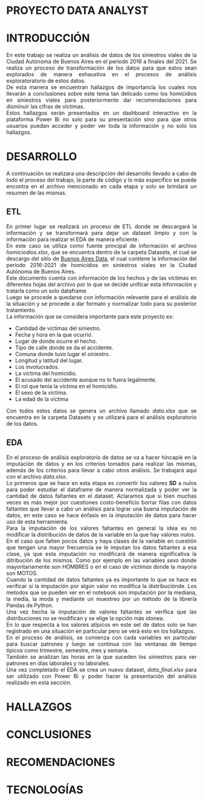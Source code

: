 # PROYECTO DATA ANALYST

# INTRODUCCIÓN

<div align="justify">
En este trabajo se realiza un análisis de datos de los siniestros viales de la Ciudad Autónoma de Buenos Aires en el periodo 2016 a finales del 2021. Se realiza un proceso de transformación de los datos para que estos sean explorados de manera exhaustiva en el procesos de análisis exploratoratorio de estos datos.
</div>
<div align="justify">
De esta manera se encuentran hallazgos de importancia los cuales nos llevarán a conclusiones sobre este tema tan delicado como los homicidios en siniestros viales para posteriormente dar recomendaciones para disminuir las cifras de víctimas.
</div>
<div align="justify">
Estos hallazgos serán presentados en un dashboard interactivo en la plataforma Power Bi no solo para su presentación sino para que otros usuarios puedan acceder y poder ver toda la información y no solo los hallazgos.
</div>

# DESARROLLO

<div align="justify">
A continuación se realizara una descripción del desarrollo llevado a cabo de todo el proceso del trabajo, la parte de código y lo más específico se puede encontra en el archivo mencionado en cada etapa y solo se brindará un resumen de las mismas.
</div>

## ETL

<div align="justify">
En primer lugar se realizará un proceso de ETL donde se descargará la información y se transformará para dejar un dataset limpio y con la información para realizar el EDA de manera eficiente.
</div>
<div align="justify">
En este caso se utiliza como fuente principal de información el archivo <em>homiciodios.xlsx</em>, que se encuentra dentro de la carpeta Datasets, el cual se descargo del sitio de <a href="https://data.buenosaires.gob.ar/dataset/victimas-siniestros-viales">Buenos Aires Data</a>, el cual contiene la información del periodo 2016-2021 de homicidios en siniestros viales en la Ciudad Autónoma de Buenos Aires.
</div>
<div align="justify">
Este documento cuenta con información de los hechos y de las víctimas en diferentes hojas del archivo por lo que se decide unificar esta información y tratarla como un solo dataframe
</div>
<div align="justify">
Luego se procede a quedarse con información relevante para el análisis de la situación y se procede a dar formato y normalizar todo para su posterior tratamiento.
</div>
<div align="justify">
La información que se considera importante para este proyecto es:
<ul>
<li>Cantidad de victimas del siniestro.
<li>Fecha y hora en la que ocurrió.
<li>Lugar de donde ocurre el hecho.
<li>Tipo de calle donde se da el accidente.
<li>Comuna donde tuvo lugar el siniestro.
<li>Longitud y latitud del lugar.
<li>Los involucrados.
<li>La víctima del homicidio.
<li>El acusado del accidente aunque no lo fuera legalmente.
<li>El rol que tenía la víctima en el homicidio.
<li>El sexo de la víctima.
<li>La edad de la víctima
</ul>
</div> 
<div align="justify">
Con todos estos datos se genera un archivo llamado <em>data.xlsx</em> que se encuentra en la carpeta Datasets y se utilizará para el análisis exploratorio de los datos.
</div>

## EDA
<div align="justify">
En el proceso de análisis exploratorio de datos se va a hacer hincapié en la imputación de datos y en los criterios tomados para realizar las mismas, además de los criterios para llevar a cabo otros análisis. Se trabajará aqui con el archivo <em>data.xlsx</em>.
</div>
<div align="justify">
Lo primeros que se hace en esta etapa es convertir los valores <strong>SD</strong> a nulos para poder estudiar el dataframe de manera normalizada y poder ver la cantidad de datos faltantes en el dataset. Aclaramos que si bien muchas veces es más mejor por cuestiones costo-beneficio borrar filas con datos faltantes que llevar a cabo un análisis para lograr una buena imputación de datos, en este caso se hace énfasis en la imputación de datos para hacer uso de esta herramienta.
</div>
<div align="justify">
Para la imputación de los valores faltantes en general la idea es no modificar la distribución de datos de la variable en la que hay valores nulos.
</div>
<div align="justify">
En el caso que falten pocos datos y haya clases de la variable en cuestión que tengan una mayor frecuencia se le imputan los datos faltantes a esa clase, ya que esta imputación no modificará de manera significativa la ditribución de los mismos. Como por ejemplo en las variables <em>sexo</em> donde mayoritariamente son HOMBRES o en el caso de <em>víctimas</em> donde la mayoria son MOTOS.
</div>
<div align="justify">
Cuando la cantidad de datos faltantes ya es importante lo que se hace es verificar si la imputación por algún valor no modifica la distribuciónde. Los metodos que se pueden ver en el notebook son imputación por la mediana, la media, la moda y mediante un muestreo por un método de la librería Pandas de Python.
</div>
<div align="justify">
Una vez hecha la imputación de valores faltantes se verifica que las distribuciones no se modifican y se elige la opción más idonea.
</div>
<div align="justify">
En lo que respecta a los valores atípicos en este set de datos solo se han registrado en una situación en particular pero se verá esto en los hallazgos.
</div>
<div align="justify">
En el proceso de análisis, se comienza con cada variables en particular para buscar patrones y luego se continua con las ventanas de tiempo típicos como trimestre, semestre, mes y semana.
</div>
<div align="justify">
También se analizan las horas en la que suceden los siniestros para ver patrones en días laborales y no laborales.
</div>
<div align="justify">
Una vez completado el EDA se crea un nuevo dataset, <em>data_final.xlsx</em> para ser utilizado con Power Bi y poder hacer la presentación del análisis realizado en esta sección.
</div>

# HALLAZGOS

# CONCLUSIONES

# RECOMENDACIONES

# TECNOLOGÍAS